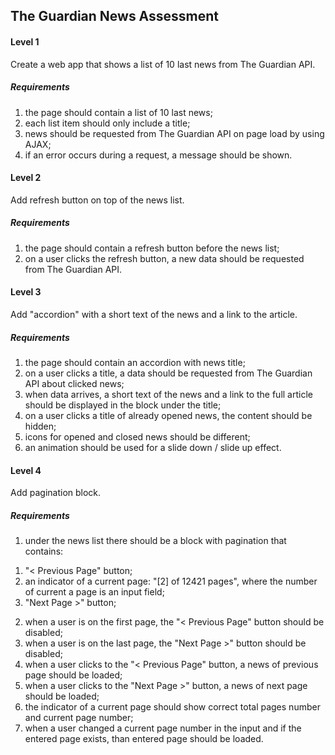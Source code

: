 ## The Guardian News Assessment

#### Level 1
Create a web app that shows a list of 10 last news from The Guardian
API.
##### Requirements
1. the page should contain a list of 10 last news;
2. each list item should only include a title;
3. news should be requested from The Guardian API on page load
by using AJAX;
4. if an error occurs during a request, a message should be shown.

#### Level 2
Add refresh button on top of the news list.
##### Requirements
1. the page should contain a refresh button before the news list;
2. on a user clicks the refresh button, a new data should be
requested from The Guardian API.

#### Level 3
Add "accordion" with a short text of the news and a link to the article.
##### Requirements
1. the page should contain an accordion with news title;
2. on a user clicks a title, a data should be requested from The
Guardian API about clicked news;
3. when data arrives, a short text of the news and a link to the full
article should be displayed in the block under the title;
4. on a user clicks a title of already opened news, the content
should be hidden;
5. icons for opened and closed news should be different;
6. an animation should be used for a slide down / slide up effect.

#### Level 4
Add pagination block.
##### Requirements
1. under the news list there should be a block with pagination that
contains:
1) "< Previous Page" button;
2) an indicator of a current page: "[2] of 12421 pages", where
the number of current a page is an input field;
3) "Next Page >" button;
2. when a user is on the first page, the "< Previous Page" button
should be disabled;
3. when a user is on the last page, the "Next Page >" button
should be disabled;
4. when a user clicks to the "< Previous Page" button, a news of
previous page should be loaded;
5. when a user clicks to the "Next Page >" button, a news of next
page should be loaded;
6. the indicator of a current page should show correct total pages
number and current page number;
7. when a user changed a current page number in the input and if
the entered page exists, than entered page should be loaded.
